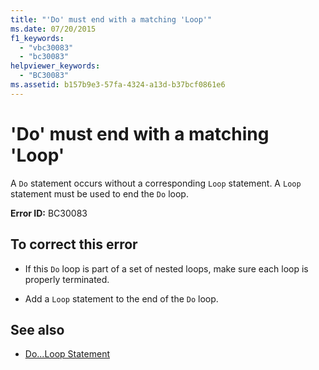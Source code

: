```yaml
---
title: "'Do' must end with a matching 'Loop'"
ms.date: 07/20/2015
f1_keywords: 
  - "vbc30083"
  - "bc30083"
helpviewer_keywords: 
  - "BC30083"
ms.assetid: b157b9e3-57fa-4324-a13d-b37bcf0861e6
---
```

# 'Do' must end with a matching 'Loop'
A `Do` statement occurs without a corresponding `Loop` statement. A `Loop` statement must be used to end the `Do` loop.  
  
 **Error ID:** BC30083  
  
## To correct this error  
  
- If this `Do` loop is part of a set of nested loops, make sure each loop is properly terminated.  
  
- Add a `Loop` statement to the end of the `Do` loop.  
  
## See also

- [Do...Loop Statement](../../visual-basic/language-reference/statements/do-loop-statement.md)
